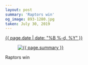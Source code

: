 ```yaml
---
layout: post
summary: 'Raptors win'
og_image: 893-1280.jpg
taken: July 30, 2019
---
```


<div class="post">
 <time>
  <a href="/893">
   {{ page.date | date: "%B %-d, %Y" }}
  </a>
 </time>
 <a href="/893">
  <figure data-taken="7/30/2019">
   <img alt="{{ page.summary }}" sizes="(min-width: 700px) 50vw, calc(100vw - 2rem)" src="{{ site.assets_url }}/893-640.jpg" srcset="{{ site.assets_url }}/893-320.jpg 320w, {{ site.assets_url }}/893-640.jpg 640w, {{ site.assets_url }}/893-960.jpg 960w, {{ site.assets_url }}/893-1280.jpg 1280w"/>
  </figure>
 </a>
 <span>
  Raptors win
 </span>
</div>
